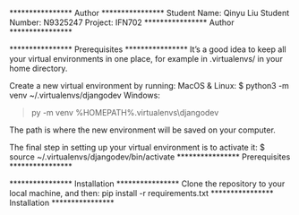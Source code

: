 **************** Author ****************
Student Name: Qinyu Liu
Student Number: N9325247
Project: IFN702
**************** Author ****************

**************** Prerequisites ****************
It’s a good idea to keep all your virtual environments in one place, for example in .virtualenvs/ in your home directory.

Create a new virtual environment by running:
MacOS & Linux:
$ python3 -m venv ~/.virtualenvs/djangodev
Windows:
> py -m venv %HOMEPATH%\.virtualenvs\djangodev

The path is where the new environment will be saved on your computer.

The final step in setting up your virtual environment is to activate it:
$ source ~/.virtualenvs/djangodev/bin/activate
**************** Prerequisites ****************

**************** Installation ****************
Clone the repository to your local machine, and then:
pip install -r requirements.txt
**************** Installation ****************

